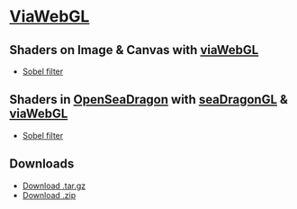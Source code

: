 
# [ViaWebGL][1]

## Shaders on Image & Canvas with [viaWebGL][5]

* [Sobel filter][8]

## Shaders in [OpenSeaDragon][7] with [seaDragonGL][6] & [viaWebGL][5]

* [Sobel filter][4]

## Downloads

* [Download .tar.gz][2]
* [Download .zip][3]

[1]: https://github.com/thejohnhoffer/viaWebGL
[2]: https://github.com/thejohnhoffer/viaWebGL/tarball/master
[3]: https://github.com/thejohnhoffer/viaWebGL/zipball/master
[4]: https://thejohnhoffer.github.io/viaWebGL/demo/sobel
[8]: https://thejohnhoffer.github.io/viaWebGL/demo/fractal
[5]: tools/viaWebGL.js
[6]: tools/seaDragonGL.js
[7]: https://openseadragon.github.io
